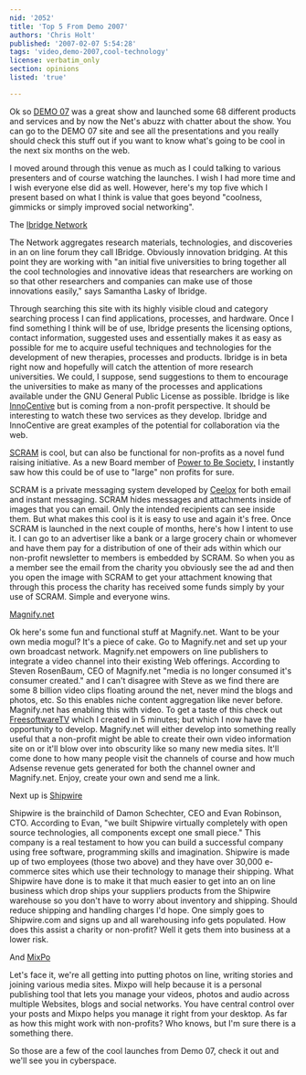 ```yaml
---
nid: '2052'
title: 'Top 5 From Demo 2007'
authors: 'Chris Holt'
published: '2007-02-07 5:54:28'
tags: 'video,demo-2007,cool-technology'
license: verbatim_only
section: opinions
listed: 'true'

---
```

Ok so [DEMO 07](http://www.demo.com) was a great show and launched some 68 different products and services and by now the Net's abuzz with chatter about the show. You can go to the DEMO 07 site and see all the presentations and you really should check this stuff out if you want to know what's going to be cool in the next six months on the web.

I moved around through this venue as much as I could talking to various presenters and of course watching the launches. I wish I had more time and I wish everyone else did as well. However, here's my top five which I present based on what I think is value that goes beyond  "coolness, gimmicks or simply improved social networking".

The [Ibridge Network](http://www.ibridgenetwork.org)

The Network aggregates research materials, technologies, and discoveries in an on line forum they call  IBridge. Obviously innovation bridging. At this point they are working with "an initial five universities to bring together all the cool technologies and innovative ideas that researchers are working on so that other researchers and companies can make use of those innovations easily," says Samantha Lasky of Ibridge.

Through searching this site with its highly visible cloud and category searching process I can find applications, processes, and hardware. Once I find something I think will be of use, Ibridge presents the licensing options, contact information, suggested uses and essentially makes it as easy as possible for me to acquire useful techniques and technologies for the development of new therapies, processes and products. Ibridge is in beta right now and hopefully will catch the attention of more research universities. We could, I suppose, send suggestions to them to encourage the universities to make as many of the processes and applications available under the GNU General Public License as possible. Ibridge is like [InnoCentive](http://www.innocentive.com) but is coming from a non-profit perspective. It should be interesting to watch these two services as they develop. Ibridge and InnoCentive are great examples of the potential for collaboration via the web.

[SCRAM](http://www.scramonline.com/) is cool, but can also be functional for non-profits as a novel fund raising initiative. As a new Board member of [Power to Be Society,](http://www.powertobe.ca) I instantly saw how this could be of use to "large" non profits for sure.

SCRAM is a private messaging system developed by [Ceelox](http://www.ceelox.com) for both email and instant messaging. SCRAM hides messages  and attachments inside of images that you can email. Only the intended recipients can see inside them. But what makes this cool is it is easy to use and again it's free.  Once SCRAM is launched in the next couple of months, here's how I intent to use it. I can go to an advertiser like a bank or a large grocery chain or whomever and have them pay for a distribution of one of their ads within which our non-profit newsletter to members is embedded by SCRAM. So when you as a member see the email from the charity you obviously see the ad and then you open the image with SCRAM to get your attachment knowing that through this process the charity has received some funds simply by your use of SCRAM. Simple and everyone wins.

[Magnify.net](http://www.magnify.net)

Ok here's some fun and functional stuff at Magnify.net. Want to be your own media mogul? It's a piece of cake. Go to Magnify.net and set up your own broadcast network. Magnify.net empowers on line publishers to integrate a video channel into their existing Web offerings.  According to Steven RosenBaum, CEO of Magnify.net "media is no longer consumed it's consumer created." and I can't disagree with Steve as we find there are some 8 billion video clips floating around the net, never mind the blogs and photos, etc. So this enables niche content aggregation like never before. Magnify.net has enabling this with video. To get a taste of this check out [FreesoftwareTV](http://freesoftwaretv.magnify.net) which I created in 5 minutes; but which I now have the opportunity to develop. Magnify.net will either develop into something really useful that a non-profit might be able to create their own video information site on or it'll blow over into obscurity like so many new media sites. It'll come done to how many people visit the channels of course and how much Adsense revenue gets generated for both the channel owner and Magnify.net. Enjoy, create your own and send me a link.

Next up is [Shipwire](http://www.shipwire.com)

Shipwire is the brainchild of Damon Schechter, CEO and Evan Robinson, CTO. According to Evan, "we built Shipwire virtually completely with open source technologies, all components except one small piece." This company is a real testament to how you can build a successful company using free software, programming skills and imagination. Shipwire is made up of two employees (those two above) and they have over 30,000 e-commerce sites which use their technology to manage their shipping. What Shipwire have done is to make it that much easier to get into an on line business which drop ships your suppliers products from the Shipwire warehouse so you don't have to worry about inventory and shipping. Should reduce shipping and handling charges I'd hope. One simply goes to Shipwire.com and signs up and all warehousing info gets populated. How does this assist a charity or non-profit? Well it gets them into business at a lower risk.

And [MixPo](http://www.mixpo.com)

Let's face it, we're all getting into putting photos on line, writing stories and joining various  media sites. Mixpo will help because it is a personal publishing tool that lets you manage your videos, photos and audio across multiple Websites, blogs and social networks. You have central control over your posts and Mixpo helps you manage it right from your desktop. As far as how this might work with non-profits? Who knows, but I'm sure there is a something there.

So those are a few of the cool launches from Demo 07, check it out and we'll see you in cyberspace.

